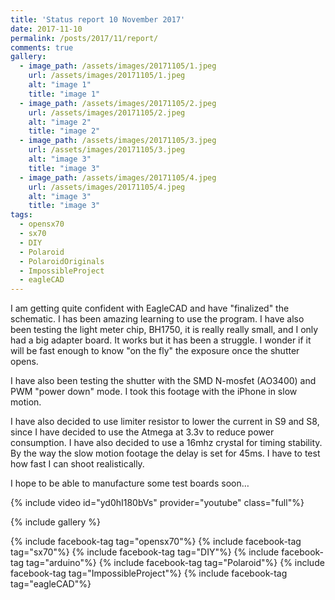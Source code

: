 ```yaml
---
title: 'Status report 10 November 2017'
date: 2017-11-10
permalink: /posts/2017/11/report/
comments: true
gallery:
  - image_path: /assets/images/20171105/1.jpeg
    url: /assets/images/20171105/1.jpeg
    alt: "image 1"
    title: "image 1"
  - image_path: /assets/images/20171105/2.jpeg
    url: /assets/images/20171105/2.jpeg
    alt: "image 2"
    title: "image 2"
  - image_path: /assets/images/20171105/3.jpeg
    url: /assets/images/20171105/3.jpeg
    alt: "image 3"
    title: "image 3"
  - image_path: /assets/images/20171105/4.jpeg
    url: /assets/images/20171105/4.jpeg
    alt: "image 3"
    title: "image 3"
tags:
  - opensx70
  - sx70
  - DIY
  - Polaroid
  - PolaroidOriginals
  - ImpossibleProject
  - eagleCAD
---
```


I am getting quite confident with EagleCAD and have "finalized" the schematic. I has been amazing learning to use the program. 
I have also been testing the light meter chip, BH1750, it is really really small, and I only had a big adapter board. It works but it has been a struggle. I wonder if it will be fast enough to know "on the fly" the exposure once the shutter opens.

I have also been testing the shutter with the SMD N-mosfet (AO3400) and PWM "power down" mode. I took this footage with the iPhone in slow motion.

I have also decided to use limiter resistor to lower the current in S9 and S8, since I have decided to use the Atmega at 3.3v to reduce power consumption. I have also decided to use a 16mhz crystal for timing stability. By the way the slow motion footage the delay is set for 45ms. I have to test how fast I can shoot realistically.

I hope to be able to manufacture some test boards soon…

{% include video id="yd0hI180bVs" provider="youtube" class="full"%}

{% include gallery %}


<p>
{% include facebook-tag tag="opensx70"%}
{% include facebook-tag tag="sx70"%}
{% include facebook-tag tag="DIY"%}
{% include facebook-tag tag="arduino"%}
{% include facebook-tag tag="Polaroid"%}
{% include facebook-tag tag="ImpossibleProject"%}
{% include facebook-tag tag="eagleCAD"%}
</p>